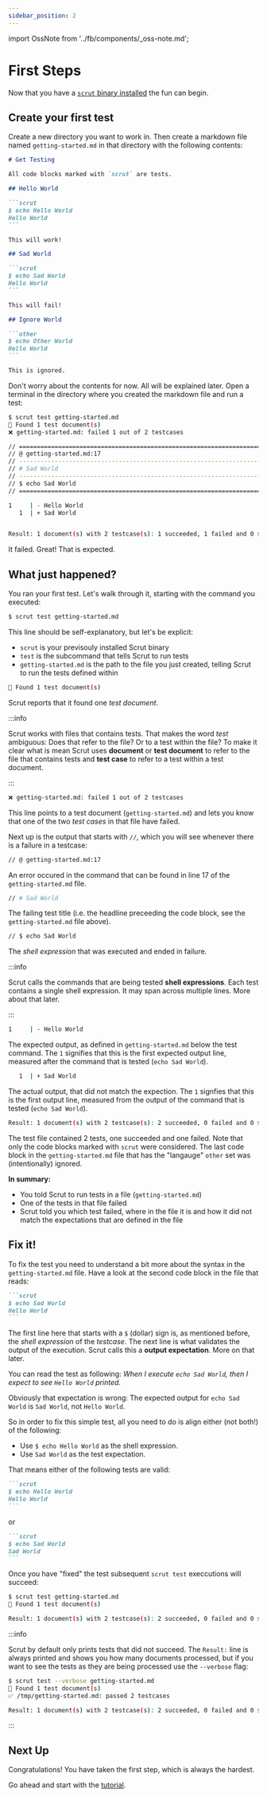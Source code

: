 ```yaml
---
sidebar_position: 2
---
```


import OssNote from '../fb/components/_oss-note.md';

# First Steps

<FbInternalOnly><OssNote /></FbInternalOnly>

Now that you have a [`scrut` binary installed](/docs/getting-started/installation) the fun can begin.

## Create your first test

Create a new directory you want to work in.
Then create a markdown file named `getting-started.md` in that directory with the following contents:

````markdown title="getting-started.md" showLineNumbers
# Get Testing

All code blocks marked with `scrut` are tests.

## Hello World

```scrut
$ echo Hello World
Hello World
```

This will work!

## Sad World

```scrut
$ echo Sad World
Hello World
```

This will fail!

## Ignore World

```other
$ echo Other World
Hello World
```

This is ignored.
````

Don't worry about the contents for now. All will be explained later.
Open a terminal in the directory where you created the markdown file and run a test:

```bash title="Terminal"
$ scrut test getting-started.md
🔎 Found 1 test document(s)
❌ getting-started.md: failed 1 out of 2 testcases

// =============================================================================
// @ getting-started.md:17
// -----------------------------------------------------------------------------
// # Sad World
// -----------------------------------------------------------------------------
// $ echo Sad World
// =============================================================================

1     | - Hello World
   1  | + Sad World


Result: 1 document(s) with 2 testcase(s): 1 succeeded, 1 failed and 0 skipped
```

It failed. Great! That is expected.

## What just happened?

You ran your first test. Let's walk through it, starting with the command you executed:

```bash
$ scrut test getting-started.md
```

This line should be self-explanatory, but let's be explicit:

- `scrut` is your previsouly installed Scrut binary
- `test` is the subcommand that tells Scrut to run tests
- `getting-started.md` is the path to the file you just created, telling Scrut to run the tests defined within

```bash
🔎 Found 1 test document(s)
```

Scrut reports that it found one *test document*.

:::info

Scrut works with files that contains tests. That makes the word *test* ambiguous: Does that refer to the file? Or to a test within the file? To make it clear what is mean Scrut uses **document** or **test document** to refer to the file that contains tests and **test case** to refer to a test within a test document.

:::

```bash
❌ getting-started.md: failed 1 out of 2 testcases
```

This line points to a test document (`getting-started.md`) and lets you know that one of the two *test cases* in that file have failed.


Next up is the output that starts with `//`, which you will see whenever there is a failure in a testcase:

```bash
// @ getting-started.md:17
```

An error occured in the command that can be found in line 17 of the `getting-started.md` file.


```bash
// # Sad World
```

The failing test title (i.e. the headline preceeding the code block, see the `getting-started.md` file above).

```bash
// $ echo Sad World
```

The *shell expression* that was executed and ended in failure.

:::info

Scrut calls the commands that are being tested **shell expressions**. Each test contains a single shell expression. It may span across multiple lines. More about that later.

:::


```bash
1     | - Hello World
```

The expected output, as defined in `getting-started.md` below the test command.
The `1` signifies that this is the first expected output line, measured after the command that is tested (`echo Sad World`).

```bash
   1  | + Sad World
```

The actual output, that did not match the expection.
The `1` signfies that this is the first output line, measured from the output of the command that is tested (`echo Sad World`).


```bash
Result: 1 document(s) with 2 testcase(s): 2 succeeded, 0 failed and 0 skipped
```

The test file contained 2 tests, one succeeded and one failed.
Note that only the code blocks marked with `scrut` were considered.
The last code block in the `getting-started.md` file that has the "langauge" `other` set was (intentionally) ignored.

**In summary:**
- You told Scrut to run tests in a file (`getting-started.md`)
- One of the tests in that file failed
- Scrut told you which test failed, where in the file it is and how it did not match the expectations that are defined in the file

## Fix it!

To fix the test you need to understand a bit more about the syntax in the `getting-started.md` file.
Have a look at the second code block in the file that reads:

````markdown
```scrut
$ echo Sad World
Hello World
```
````

The first line here that starts with a `$` (dollar) sign is, as mentioned before, the *shell expression* of the *testcase*.
The next line is what validates the output of the execution. Scrut calls this a **output expectation**. More on that later.

You can read the test as following:
*When I execute `echo Sad World`, then I expect to see `Hello World` printed.*

Obviously that expectation is wrong: The expected output for `echo Sad World` is `Sad World`, not `Hello World`.

So in order to fix this simple test, all you need to do is align either (not both!) of the following:
- Use `$ echo Hello World` as the shell expression.
- Use `Sad World` as the test expectation.

That means either of the following tests are valid:

````markdown
```scrut
$ echo Hello World
Hello World
```
````

or

````markdown
```scrut
$ echo Sad World
Sad World
```
````

Once you have "fixed" the test subsequent `scrut test` execcutions will succeed:

```bash title="Terminal"
$ scrut test getting-started.md
🔎 Found 1 test document(s)

Result: 1 document(s) with 2 testcase(s): 2 succeeded, 0 failed and 0 skipped
```

:::info

Scrut by default only prints tests that did not succeed. The `Result:` line is always printed and shows you how many documents processed, but if you want to see the tests as they are being processed use the `--verbose` flag:

```bash title="Terminal"
$ scrut test --verbose getting-started.md
🔎 Found 1 test document(s)
✅ /tmp/getting-started.md: passed 2 testcases

Result: 1 document(s) with 2 testcase(s): 2 succeeded, 0 failed and 0 skipped
```

:::

## Next Up

Congratulations! You have taken the first step, which is always the hardest.

Go ahead and start with the [tutorial](/docs/tutorial).
